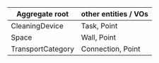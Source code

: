 |Aggregate root | other entities / VOs |
|---|---|
| CleaningDevice     | Task, Point        |
| Space             | Wall, Point      |
| TransportCategory   | Connection, Point   |
